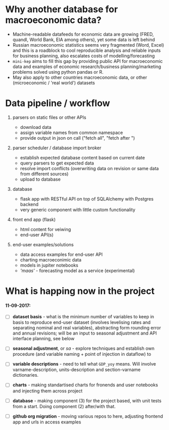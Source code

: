 Why another database for macroeconomic data?
============================================

- Machine-readable datafeeds for economic data are growing (FRED, quandl, World Bank, EIA among others), yet some data is left behind
- Russian macroeconomic statistics seems very fragmented (Word, Excel) and this is a roadblock to cool reproducible analysis and reliable inputs for business planning, also escalates costs of modelling/forecasting      
- ```mini-kep``` aims to fill this gap by providing public API for macroeconomic data and examples of economic research/business planning/marketing problems solved using python pandas or R.
- May also apply to other countries macroeconomic data, or other (microeconomic / 'real world') datasets 

Data pipeline / workflow 
========================

1. parsers on static files or other APIs
   - download data
   - assign variable names from common namespace 
   - provide output in json on call ("fetch all", "fetch after <date>")   

2. parser scheduler / database import broker
   - establish expected database content based on current date 
   - query parsers to get expected data 
   - resolve import conflicts (overwriting data on revision or same data from different sources)
   - upload to database

3. database 
   - flask app with RESTful API on top of SQLAlchemy with Postgres backend 
   - very generic component with little custom functionality

4. front end app (flask)
   - html content for veiwing
   - end-user API(s)

5. end-user examples/solutions
   - data access examples for end-user API
   - charting macroeconimic data
   - models in jupiter notebooks
   - *'maas'* - forecasting model as a service (experimental)


What is happing now in the project
==================================

#### 11-09-2017:

- [ ] **dataset basis** - what is the minimum number of variables to keep in basis to reproduce end-user dataset (involves levelising rates and separating nominal and real variables), abstracting form rounding error and annual revisions; will be an input to seasonal adjustment and API interface planning, see below

- [ ] **seasonal adjustment**, or *sa* - explore techniques and establish own procedure (and variable naming + point of injection in dataflow) to 

- [ ] **variable descriptions** - need to tell what ```GDP_yoy``` means. Will involve varname-description, units-description and section-varname dictionaries. 

- [ ] **charts** - making standartised charts for fronends and user notebooks and injecting them across project

- [ ] **database** - making component (3) for the project based, with unit tests from a start. Doing component (2) after/with that. 

- [ ] **github org migration** - moving various repos to here, adjusting frontend app and urls in access examples


